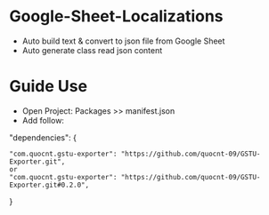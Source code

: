 # Google-Sheet-Localizations
+ Auto build text & convert to json file from Google Sheet
+ Auto generate class read json content
 
# Guide Use

+ Open Project: Packages >> manifest.json
+ Add follow:

"dependencies": {
    
    "com.quocnt.gstu-exporter": "https://github.com/quocnt-09/GSTU-Exporter.git",  
    or
    "com.quocnt.gstu-exporter": "https://github.com/quocnt-09/GSTU-Exporter.git#0.2.0",  
}
